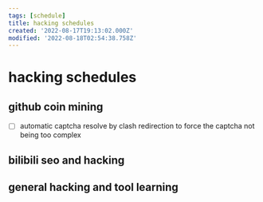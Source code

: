 ```yaml
---
tags: [schedule]
title: hacking schedules
created: '2022-08-17T19:13:02.000Z'
modified: '2022-08-18T02:54:38.758Z'
---
```


# hacking schedules

## github coin mining
- [ ] automatic captcha resolve by clash redirection to force the captcha not being too complex

## bilibili seo and hacking

## general hacking and tool learning
